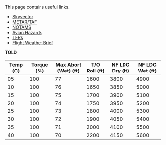This page contains useful links.

- [Skyvector](https://skyvector.com/?ll=30.76827114056944,-86.90624999422171&chart=301&zoom=6 "Skyvector")
- [METAR/TAF](https://www.aviationweather.gov/taf/data?ids=KNSE+KNDZ+KPNS+KNPA+KGZH+K12J+KJKA+KMOB&format=raw&metars=on&date=&submit=Get+TAF+data "METAR/TAF")
- [NOTAMS](https://www.notams.faa.gov/dinsQueryWeb/ "NOTAMS")
- [Avian Hazards](https://www.usahas.com/ "Avian Hazards")
- [TFRs](https://tfr.faa.gov/tfr_map_ims/html/ns/scale4/tile_6_7.html "TFRs")
- [Flight Weather Brief](https://fwb.metoc.navy.mil/ "Flight Weather Briefer")

**TOLD**

| Temp (C) | Torque (%) | Max Abort (Wet) (ft) | T/O Roll (ft) | NF LDG Dry (ft) | NF LDG Wet (ft) |
| -- | --- | -- | ---- | ---- | ---- |
| 05 | 100 | 77 | 1600 | 3800 | 4900 |
| 10 | 100 | 76 | 1650 | 3850 | 5000 |
| 15 | 100 | 75 | 1700 | 3900 | 5100 |
| 20 | 100 | 74 | 1750 | 3950 | 5200 |
| 25 | 100 | 73 | 1800 | 4000 | 5300 |
| 30 | 100 | 72 | 1900 | 4050 | 5400 |
| 35 | 100 | 71 | 2000 | 4100 | 5500 |
| 40 | 100 | 70 | 2200 | 4150 | 5600 |
